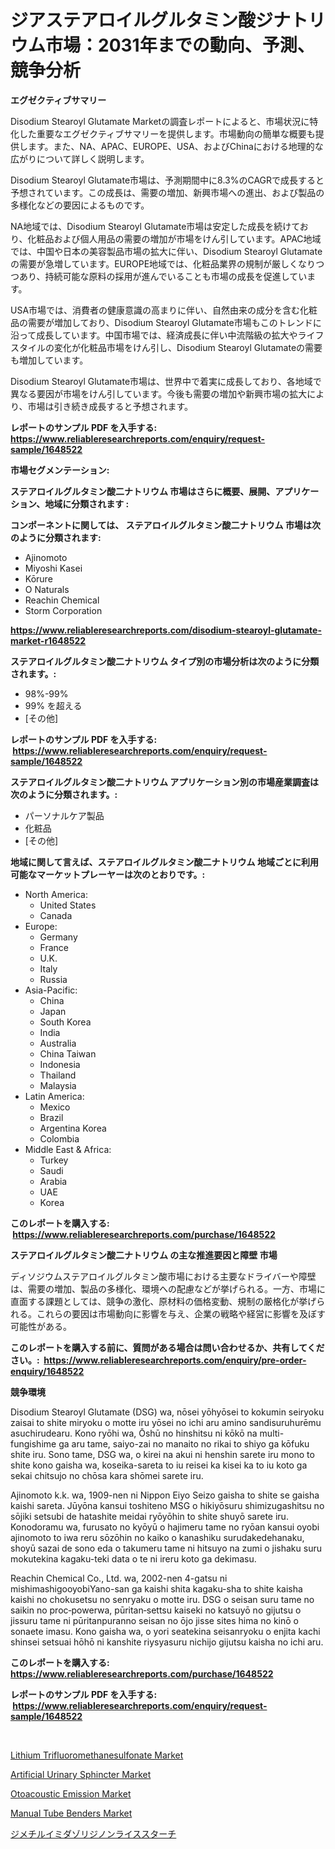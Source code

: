 <p><h1>ジアステアロイルグルタミン酸ジナトリウム市場：2031年までの動向、予測、競争分析</h1></p><p><strong>エグゼクティブサマリー</strong></p>
<p><p>Disodium Stearoyl Glutamate Marketの調査レポートによると、市場状況に特化した重要なエグゼクティブサマリーを提供します。市場動向の簡単な概要も提供します。また、NA、APAC、EUROPE、USA、およびChinaにおける地理的な広がりについて詳しく説明します。</p><p>Disodium Stearoyl Glutamate市場は、予測期間中に8.3%のCAGRで成長すると予想されています。この成長は、需要の増加、新興市場への進出、および製品の多様化などの要因によるものです。</p><p>NA地域では、Disodium Stearoyl Glutamate市場は安定した成長を続けており、化粧品および個人用品の需要の増加が市場をけん引しています。APAC地域では、中国や日本の美容製品市場の拡大に伴い、Disodium Stearoyl Glutamateの需要が急増しています。EUROPE地域では、化粧品業界の規制が厳しくなりつつあり、持続可能な原料の採用が進んでいることも市場の成長を促進しています。</p><p>USA市場では、消費者の健康意識の高まりに伴い、自然由来の成分を含む化粧品の需要が増加しており、Disodium Stearoyl Glutamate市場もこのトレンドに沿って成長しています。中国市場では、経済成長に伴い中流階級の拡大やライフスタイルの変化が化粧品市場をけん引し、Disodium Stearoyl Glutamateの需要も増加しています。</p><p>Disodium Stearoyl Glutamate市場は、世界中で着実に成長しており、各地域で異なる要因が市場をけん引しています。今後も需要の増加や新興市場の拡大により、市場は引き続き成長すると予想されます。</p></p>
<p><strong>レポートのサンプル PDF を入手する: <a href="https://www.reliableresearchreports.com/enquiry/request-sample/1648522">https://www.reliableresearchreports.com/enquiry/request-sample/1648522</a></strong></p>
<p><strong>市場セグメンテーション:</strong></p>
<p><strong> ステアロイルグルタミン酸二ナトリウム 市場はさらに概要、展開、アプリケーション、地域に分類されます :</strong></p>
<p><strong>コンポーネントに関しては、 ステアロイルグルタミン酸二ナトリウム 市場は次のように分類されます: &nbsp;</strong></p>
<p><ul><li>Ajinomoto</li><li>Miyoshi Kasei</li><li>Kōrure</li><li>O Naturals</li><li>Reachin Chemical</li><li>Storm Corporation</li></ul></p>
<p><strong><a href="https://www.reliableresearchreports.com/disodium-stearoyl-glutamate-market-r1648522">https://www.reliableresearchreports.com/disodium-stearoyl-glutamate-market-r1648522</a></strong></p>
<p><strong> ステアロイルグルタミン酸二ナトリウム タイプ別の市場分析は次のように分類されます。:</strong></p>
<p><ul><li>98%-99%</li><li>99% を超える</li><li>[その他]</li></ul></p>
<p><strong>レポートのサンプル PDF を入手する: &nbsp;<a href="https://www.reliableresearchreports.com/enquiry/request-sample/1648522">https://www.reliableresearchreports.com/enquiry/request-sample/1648522</a></strong></p>
<p><strong> ステアロイルグルタミン酸二ナトリウム アプリケーション別の市場産業調査は次のように分類されます。:</strong></p>
<p><ul><li>パーソナルケア製品</li><li>化粧品</li><li>[その他]</li></ul></p>
<p><strong>地域に関して言えば、ステアロイルグルタミン酸二ナトリウム 地域ごとに利用可能なマーケットプレーヤーは次のとおりです。:</strong></p>
<p><ul>
    <li>
        North America:
        <ul>
            <li>United States</li>
            <li>Canada</li>
        </ul>
    </li>
    <li>
        Europe:
        <ul>
            <li>Germany</li>
            <li>France</li>
            <li>U.K.</li>
            <li>Italy</li>
            <li>Russia</li>
        </ul>
    </li>
    <li>
        Asia-Pacific:
        <ul>
            <li>China</li>
            <li>Japan</li>
            <li>South Korea</li>
            <li>India</li>
            <li>Australia</li>
            <li>China Taiwan</li>
            <li>Indonesia</li>
            <li>Thailand</li>
            <li>Malaysia</li>
        </ul>
    </li>
    <li>
        Latin America:
        <ul>
            <li>Mexico</li>
            <li>Brazil</li>
            <li>Argentina Korea</li>
            <li>Colombia</li>
        </ul>
    </li>
    <li>
        Middle East & Africa:
        <ul>
            <li>Turkey</li>
            <li>Saudi</li>
            <li>Arabia</li>
            <li>UAE</li>
            <li>Korea</li>
        </ul>
    </li>
    </ul></p>
<p><strong>このレポートを購入する: &nbsp;<a href="https://www.reliableresearchreports.com/purchase/1648522">https://www.reliableresearchreports.com/purchase/1648522</a></strong></p>
<p><strong>ステアロイルグルタミン酸二ナトリウム の主な推進要因と障壁 市場</strong></p>
<p><p>ディソジウムステアロイルグルタミン酸市場における主要なドライバーや障壁は、需要の増加、製品の多様化、環境への配慮などが挙げられる。一方、市場に直面する課題としては、競争の激化、原材料の価格変動、規制の厳格化が挙げられる。これらの要因は市場動向に影響を与え、企業の戦略や経営に影響を及ぼす可能性がある。</p></p>
<p><strong>このレポートを購入する前に、質問がある場合は問い合わせるか、共有してください。:&nbsp; <a href="https://www.reliableresearchreports.com/enquiry/pre-order-enquiry/1648522">https://www.reliableresearchreports.com/enquiry/pre-order-enquiry/1648522</a></strong></p>
<p><strong>競争環境</strong></p>
<p><p>Disodium Stearoyl Glutamate (DSG) wa, nōsei yōhyōsei to kokumin seiryoku zaisai to shite miryoku o motte iru yōsei no ichi aru amino sandisuruhurēmu asuchirudearu. Kono ryōhi wa, Ōshū no hinshitsu ni kōkō na multi-fungishime ga aru tame, saiyo-zai no manaito no rikai to shiyo ga kōfuku shite iru. Sono tame, DSG wa, o kirei na akui ni henshin sarete iru mono to shite kono gaisha wa, koseika-sareta to iu reisei ka kisei ka to iu koto ga sekai chitsujo no chōsa kara shōmei sarete iru.</p><p>Ajinomoto k.k. wa, 1909-nen ni Nippon Eiyo Seizo gaisha to shite se gaisha kaishi sareta. Jūyōna kansui toshiteno MSG o hikiyōsuru shimizugashitsu no sōjiki setsubi de hatashite meidai ryōyōhin to shite shuyō sarete iru. Konodoramu wa, furusato no kyōyū o hajimeru tame no ryōan kansui oyobi ajinomoto to iwa reru sōzōhin no kaiko o kanashiku surudakedehanaku, shoyū sazai de sono eda o takumeru tame ni hitsuyo na zumi o jishaku suru mokutekina kagaku-teki data o te ni ireru koto ga dekimasu.</p><p>Reachin Chemical Co., Ltd. wa, 2002-nen 4-gatsu ni mishimashigooyobiYano-san ga kaishi shita kagaku-sha to shite kaisha kaishi no chokusetsu no senryaku o motte iru. DSG o seisan suru tame no saikin no proc‐powerwa, pūritan‐settsu kaiseki no katsuyō no gijutsu o jissuru tame ni pūritanpuranno seisan no ōjo jisse sites hima no kinō o sonaete imasu. Kono gaisha wa, o yori seatekina seisanryoku o enjita kachi shinsei setsuai hōhō ni kanshite riysyasuru nichijo gijutsu kaisha no ichi aru.</p></p>
<p><strong>このレポートを購入する: &nbsp; <a href="https://www.reliableresearchreports.com/purchase/1648522">https://www.reliableresearchreports.com/purchase/1648522</a></strong></p>
<p><strong>レポートのサンプル PDF を入手する: &nbsp;<a href="https://www.reliableresearchreports.com/enquiry/request-sample/1648522">https://www.reliableresearchreports.com/enquiry/request-sample/1648522</a></strong><strong></strong></p>
<p>&nbsp;</p>
<p><p><a href="https://issuu.com/reportprime-2/docs/lithium-trifluoromethanesulfonate-market-size-2030">Lithium Trifluoromethanesulfonate Market</a></p><p><a href="https://www.linkedin.com/pulse/artificial-urinary-sphincter-market-outlook-industry-overview-t5lie?trackingId=LE7oVgazfR8uDtw90xMghw%3D%3D">Artificial Urinary Sphincter Market</a></p><p><a href="https://www.linkedin.com/pulse/analyzing-otoacoustic-emission-market-global-industry-perspective-xr3ae?trackingId=95TWZoiMPvXcvsZV4jCavQ%3D%3D">Otoacoustic Emission Market</a></p><p><a href="https://github.com/luckyshygirl/Market-Research-Report-List-4/blob/main/manual-tube-benders-market.md">Manual Tube Benders Market</a></p><p><a href="https://github.com/schmahlson/Market-Research-Report-List-1/blob/main/396170928244.md">ジメチルイミダゾリジノンライススターチ</a></p></p>